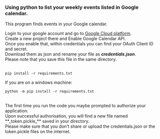 ### Using python to list your weekly events listed in Google calendar.

This program finds events in your Google calendar.


Login to your google account and go to [Google Cloud platform](https://console.developers.google.com/).<br>
Create a new project there and Enable Google Calendar API.<br>
Once you enable that, within credentials you can find your OAuth Client ID and secret.<br>
Download them as json and rename your file as **_credentials.json_**.<br>
Please note that you save this file in the same directory.<br><br>

```
pip install -r requirements.txt
```
If you are on a windows machine:
```
python -m pip install -r requirements.txt
```
<br>
The first time you run the code you maybe prompted to authorize your application.<br>
Upon successful authorisation, you will find a new file named **_token.pickle_** saved in your directory.<br>
Please make sure that you don't share or upload the credentials.json or the token.pickle files on the internet.
